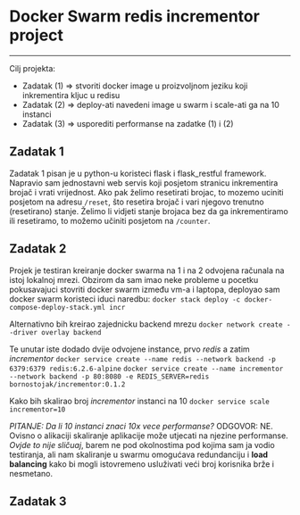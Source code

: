 # Docker Swarm redis incrementor project
___
Cilj projekta:
- Zadatak (1) => stvoriti docker image u proizvoljnom jeziku koji inkrementira kljuc u redisu
- Zadatak (2) => deploy-ati navedeni image u swarm i scale-ati ga na 10 instanci
- Zadatak (3) => usporediti performanse na zadatke (1) i (2)

## Zadatak 1
Zadatak 1 pisan je u python-u koristeci flask i flask_restful framework. Napravio sam jednostavni web servis koji posjetom stranicu inkrementira brojač i vrati vrijednost.
Ako pak želimo resetirati brojac, to mozemo uciniti posjetom na adresu `/reset`, što resetira brojač i vari njegovo trenutno (resetirano) stanje.
Želimo li vidjeti stanje brojaca bez da ga inkrementiramo ili resetiramo, to možemo učiniti posjetom na `/counter`.

## Zadatak 2
Projek je testiran kreiranje docker swarma na 1 i na 2 odvojena računala na istoj lokalnoj mrezi.
Obzirom da sam imao neke probleme u pocetku pokusavajuci stovriti docker swarm između vm-a i laptopa, deployao sam docker swarm koristeci iduci naredbu:
`docker stack deploy -c docker-compose-deploy-stack.yml incr`

Alternativno bih kreirao zajednicku backend mrezu
`docker network create --driver overlay backend`

Te unutar iste dodado dvije odvojene instance, prvo *redis* a zatim *incrementor*
`docker service create --name redis --network backend -p 6379:6379 redis:6.2.6-alpine`
`docker service create --name incrementor --network backend -p 80:8080 -e REDIS_SERVER=redis bornostojak/incrementor:0.1.2`

Kako bih skalirao broj *incrementor* instanci na 10
`docker service scale incrementor=10`

*PITANJE: Da li 10 instanci znaci 10x vece performanse?*
ODGOVOR: NE. Ovisno o alikaciji skaliranje aplikacije može utjecati na njezine performanse. *Ovjde to nije sličuaj*, barem ne pod okolnostima pod kojima sam ja vodio testiranja, ali nam skaliranje u swarmu omogućava redundanciju i **load balancing** kako bi mogli istovremeno usluživati veći broj korisnika brže i nesmetano.

## Zadatak 3

